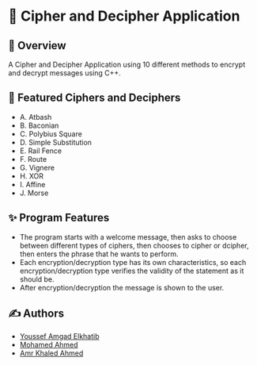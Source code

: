 # 🔐 Cipher and Decipher Application
## 📖 Overview
A Cipher and Decipher Application using 10 different methods to encrypt and decrypt messages using C++.

## 🔑 Featured Ciphers and Deciphers


- A. Atbash 
- B. Baconian 
- C. Polybius Square 
- D. Simple Substitution 
- E. Rail Fence 
- F. Route 
- G. Vignere 
- H. XOR 
- I. Affine 
- J. Morse 
 


## ✨ Program Features
- The program starts with a welcome message, then asks to choose between different types of ciphers, then chooses to cipher or dcipher, then enters the phrase that he wants to perform.
- Each encryption/decryption type has its own characteristics, so each encryption/decryption type verifies the validity of the statement as it should be.
- After encryption/decryption the message is shown to the user.

## ✍️ Authors


- [Youssef Amgad Elkhatib](https://github.com/YoussefElkhatib)
- [Mohamed Ahmed](https://github.com/mohamedahmed2005)
- [Amr Khaled Ahmed](https://github.com/Amr-Khaled-Ahmed)

